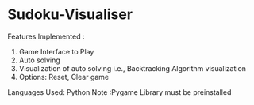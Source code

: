 # Sudoku-Visualiser

Features Implemented : 

1. Game Interface to Play
2. Auto solving
3. Visualization of auto solving i.e., Backtracking Algorithm visualization
4. Options: Reset, Clear game

Languages Used: Python
Note :Pygame Library must be preinstalled

